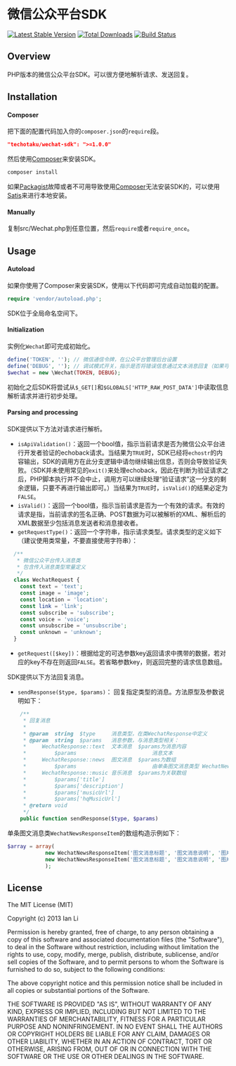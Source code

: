 # 微信公众平台SDK

[![Latest Stable Version](https://poser.pugx.org/techotaku/wechat-sdk/v/stable.png)](https://packagist.org/packages/techotaku/wechat-sdk) [![Total Downloads](https://poser.pugx.org/techotaku/wechat-sdk/downloads.png)](https://packagist.org/packages/techotaku/wechat-sdk) [![Build Status](https://travis-ci.org/techotaku/Wechat-SDK.php.png?branch=master)](https://travis-ci.org/techotaku/Wechat-SDK.php)

## Overview
PHP版本的微信公众平台SDK。可以很方便地解析请求、发送回复。

## Installation
#### Composer
把下面的配置代码加入你的`composer.json`的`require`段。
```json
"techotaku/wechat-sdk": ">=1.0.0"
```
然后使用[Composer](http://getcomposer.org/)来安装SDK。
```bash
composer install
```
如果[Packagist](https://packagist.org)故障或者不可用导致使用[Composer](http://getcomposer.org/)无法安装SDK的，可以使用[Satis](https://github.com/composer/satis "Satis - Package Repository Generator")来进行本地安装。

#### Manually
复制src/Wechat.php到任意位置，然后`require`或者`require_once`。

## Usage
#### Autoload
如果你使用了Composer来安装SDK，使用以下代码即可完成自动加载的配置。
```php
require 'vendor/autoload.php';
```
SDK位于全局命名空间下。

#### Initialization
实例化`Wechat`即可完成初始化。
```php
define('TOKEN', ''); // 微信通信令牌，在公众平台管理后台设置
define('DEBUG', ''); // 调试模式开关，指示是否将错误信息通过文本消息回复（如果可能）。
$wechat = new \Wechat(TOKEN, DEBUG);
```
初始化之后SDK将尝试从`$_GET[]`和`$GLOBALS['HTTP_RAW_POST_DATA']`中读取信息解析请求并进行初步处理。

#### Parsing and processing
SDK提供以下方法对请求进行解析。
* `isApiValidation()`：返回一个bool值，指示当前请求是否为微信公众平台进行开发者验证的echoback请求。当结果为`TRUE`时，SDK已经将`echostr`的内容输出，SDK的调用方在此分支逻辑中请勿继续输出信息，否则会导致验证失败。（SDK并未使用常见的`exit()`来处理echoback，因此在判断为验证请求之后，PHP脚本执行并不会中止，调用方可以继续处理“验证请求”这一分支的剩余逻辑，只要不再进行输出即可。）当结果为`TRUE`时，`isValid()`的结果必定为`FALSE`。
* `isValid()`：返回一个bool值，指示当前请求是否为一个有效的请求。有效的请求是指，当前请求的签名正确、POST数据为可以被解析的XML、解析后的XML数据至少包括消息发送者和消息接收者。
* `getRequestType()`：返回一个字符串，指示请求类型。请求类型的定义如下（建议使用类常量，不要直接使用字符串）： 

```php
  /**
   * 微信公众平台传入消息类
   * 包含传入消息类型常量定义
   */
  class WechatRequest {
    const text = 'text';
    const image = 'image';
    const location = 'location';
    const link = 'link';
    const subscribe = 'subscribe';
    const voice = 'voice';
    const unsubscribe = 'unsubscribe';
    const unknown = 'unknown';
  }
```
* `getRequest([$key])`：根据给定的可选参数key返回请求中携带的数据，若对应的key不存在则返回`FALSE`。若省略参数key，则返回完整的请求信息数组。

SDK提供以下方法回复消息。
* `sendResponse($type, $params)`： 回复指定类型的消息。方法原型及参数说明如下：

```php
    /**
     * 回复消息
     *
     * @param  string  $type     消息类型，在类WechatResponse中定义
     * @param  string  $params   消息参数，与消息类型相关：
     *     WechatResponse::text  文本消息  $params为消息内容
     *         $params                        消息文本
     *     WechatResponse::news  图文消息  $params为数组
     *         $params                        由单条图文消息类型 WechatNewsResponseItem 组成的数组
     *     WechatResponse::music 音乐消息  $params为关联数组
     *         $params['title']
     *         $params['description']
     *         $params['musicUrl']
     *         $params['hqMusicUrl']
     * @return void
     */
    public function sendResponse($type, $params)
```

单条图文消息类`WechatNewsResponseItem`的数组构造示例如下：
```php
$array = array(
            new WechatNewsResponseItem('图文消息标题', '图文消息说明', '图片地址', '点击转向的链接'),
            new WechatNewsResponseItem('图文消息标题', '图文消息说明', '图片地址', '点击转向的链接')
            );
```

## License
The MIT License (MIT)

Copyright (c) 2013 Ian Li

Permission is hereby granted, free of charge, to any person obtaining a copy of
this software and associated documentation files (the "Software"), to deal in
the Software without restriction, including without limitation the rights to
use, copy, modify, merge, publish, distribute, sublicense, and/or sell copies of
the Software, and to permit persons to whom the Software is furnished to do so,
subject to the following conditions:

The above copyright notice and this permission notice shall be included in all
copies or substantial portions of the Software.

THE SOFTWARE IS PROVIDED "AS IS", WITHOUT WARRANTY OF ANY KIND, EXPRESS OR
IMPLIED, INCLUDING BUT NOT LIMITED TO THE WARRANTIES OF MERCHANTABILITY, FITNESS
FOR A PARTICULAR PURPOSE AND NONINFRINGEMENT. IN NO EVENT SHALL THE AUTHORS OR
COPYRIGHT HOLDERS BE LIABLE FOR ANY CLAIM, DAMAGES OR OTHER LIABILITY, WHETHER
IN AN ACTION OF CONTRACT, TORT OR OTHERWISE, ARISING FROM, OUT OF OR IN
CONNECTION WITH THE SOFTWARE OR THE USE OR OTHER DEALINGS IN THE SOFTWARE.